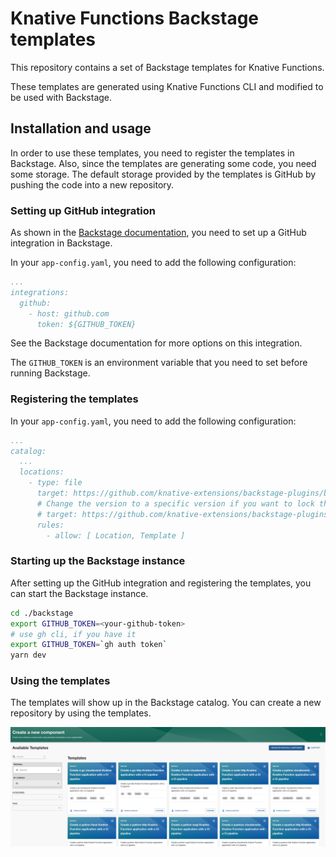 # Knative Functions Backstage templates

This repository contains a set of Backstage templates for Knative Functions.

These templates are generated using Knative Functions CLI and modified to be used with Backstage.

## Installation and usage

In order to use these templates, you need to register the templates in Backstage. Also, since
the templates are generating some code, you need some storage. The default storage provided by the templates is GitHub by pushing the code into a new repository.

### Setting up GitHub integration

As shown in the [Backstage documentation](https://backstage.io/docs/integrations/github/locations), you need to set up a GitHub integration in Backstage.

In your `app-config.yaml`, you need to add the following configuration:
```yaml
...
integrations:
  github:
    - host: github.com
      token: ${GITHUB_TOKEN}
```

See the Backstage documentation for more options on this integration.

The `GITHUB_TOKEN` is an environment variable that you need to set before running Backstage.

### Registering the templates

In your `app-config.yaml`, you need to add the following configuration:
```yaml
...
catalog:
  ...
  locations:
    - type: file
      target: https://github.com/knative-extensions/backstage-plugins/blob/main/backstage/templates/location.yaml
      # Change the version to a specific version if you want to lock the version
      # target: https://github.com/knative-extensions/backstage-plugins/blob/knative-v1.16.0/backstage/templates/location.yaml
      rules:
        - allow: [ Location, Template ]
```

### Starting up the Backstage instance

After setting up the GitHub integration and registering the templates, you can start the Backstage instance.

```bash
cd ./backstage
export GITHUB_TOKEN=<your-github-token>
# use gh cli, if you have it
export GITHUB_TOKEN=`gh auth token`
yarn dev
```

### Using the templates

The templates will show up in the Backstage catalog. You can create a new repository by using the templates.

![Template list](./templates_list.png)

